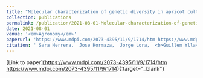 ```yaml
---
title: "Molecular characterization of genetic diversity in apricot cultivars: Current situation and future perspectives"
collection: publications
permalink: /publication/2021-08-01-Molecular-characterization-of-genetic-diversity-in-apricot-cultivars-Current-situation-and-future-perspectives
date: 2021-08-01
venue: '<em>Agronomy</em>'
paperurl: 'https://www.mdpi.com/2073-4395/11/9/1714/htm https://www.mdpi.com/2073-4395/11/9/1714'
citation: ' Sara Herrera,  Jose Hormaza,  Jorge Lora,  <b>Guillem Ylla</b>,  Javier Rodrigo, &quot;Molecular characterization of genetic diversity in apricot cultivars: Current situation and future perspectives.&quot; <em>Agronomy</em>, 2021.'
---
```

[Link to paper](https://www.mdpi.com/2073-4395/11/9/1714/htm https://www.mdpi.com/2073-4395/11/9/1714){:target="_blank"}
